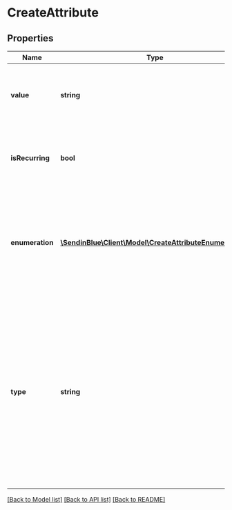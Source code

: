 # CreateAttribute

## Properties
Name | Type | Description | Notes
------------ | ------------- | ------------- | -------------
**value** | **string** | Value of the attribute. Use only if the attribute&#39;s category is &#39;calculated&#39; or &#39;global&#39; | [optional] 
**isRecurring** | **bool** | Type of the calculated attribute. Use only if the attribute&#39;s category is &#39;calculated&#39; | [optional] 
**enumeration** | [**\SendinBlue\Client\Model\CreateAttributeEnumeration[]**](CreateAttributeEnumeration.md) | List of values and labels that the attribute can take. Use only if the attribute&#39;s category is \"category\". For example, [{\"value\":1, \"label\":\"male\"}, {\"value\":2, \"label\":\"female\"}] | [optional] 
**type** | **string** | Type of the attribute. Use only if the attribute&#39;s category is &#39;normal&#39;, &#39;category&#39; or &#39;transactional&#39; ( type &#39;boolean&#39; is only available if the category is &#39;normal&#39; attribute, type &#39;id&#39; is only available if the category is &#39;transactional&#39; attribute &amp; type &#39;category&#39; is only available if the category is &#39;category&#39; attribute ) | [optional] 

[[Back to Model list]](../../README.md#documentation-for-models) [[Back to API list]](../../README.md#documentation-for-api-endpoints) [[Back to README]](../../README.md)


